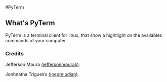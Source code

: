 #PyTerm

## What's PyTerm ##

PyTerm is a terminal client for linux, that show a hightlight on the availables commands of your computer

### Credits ###

Jefferson Moura [(jeffersonmourak)](https://github.com/jeffersonmourak).

Jonhnatha Trigueiro [(joepreludian)](https://github.com/joepreludian).